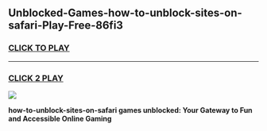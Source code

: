 
## Unblocked-Games-how-to-unblock-sites-on-safari-Play-Free-86fi3
<h3>
<a href="https://premium76.site?title=how-to-unblock-sites-on-safari&ref=20M">CLICK TO PLAY</a></h3>
<hr>

<h3>
<a href="https://premium76.site?title=how-to-unblock-sites-on-safari&ref=20M">CLICK 2 PLAY</a>
  
</h3>

<a href="https://premium76.site?title=how-to-unblock-sites-on-safari&ref=19M"><img src="https://clearcache.store/games.png"></a>


**how-to-unblock-sites-on-safari games unblocked: Your Gateway to Fun and Accessible Online Gaming**
